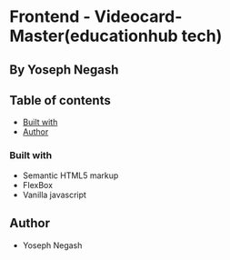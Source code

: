 # Frontend - Videocard-Master(educationhub tech)

## By Yoseph Negash

## Table of contents


- [Built with](#built-with)
- [Author](#author)


### Built with

- Semantic HTML5 markup
- FlexBox
- Vanilla javascript


## Author

- Yoseph Negash